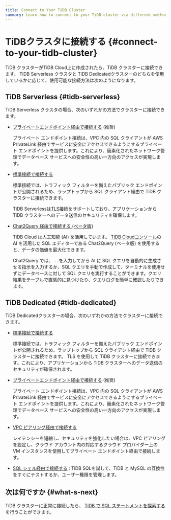 ```yaml
---
title: Connect to Your TiDB Cluster
summary: Learn how to connect to your TiDB cluster via different methods.
---
```


# TiDBクラスタに接続する {#connect-to-your-tidb-cluster}

TiDB クラスターがTiDB Cloud上に作成されたら、TiDB クラスターに接続できます。 TiDB Serverless クラスタと TiDB Dedicatedクラスターのどちらを使用しているかに応じて、使用可能な接続方法は次のようになります。

## TiDB Serverless {#tidb-serverless}

TiDB Serverless クラスタの場合、次のいずれかの方法でクラスターに接続できます。

-   [<a href="/tidb-cloud/set-up-private-endpoint-connections.md">プライベートエンドポイント経由で接続する</a>](/tidb-cloud/set-up-private-endpoint-connections.md) (推奨)

    プライベート エンドポイント接続は、VPC 内の SQL クライアントが AWS PrivateLink 経由でサービスに安全にアクセスできるようにするプライベート エンドポイントを提供します。これにより、簡素化されたネットワーク管理でデータベース サービスへの安全性の高い一方向のアクセスが実現します。

-   [<a href="/tidb-cloud/connect-via-standard-connection.md#tidb-serverless">標準接続で接続する</a>](/tidb-cloud/connect-via-standard-connection.md#tidb-serverless)

    標準接続では、トラフィック フィルターを備えたパブリック エンドポイントが公開されるため、ラップトップから SQL クライアント経由で TiDB クラスターに接続できます。

    TiDB Serverlessは[<a href="/tidb-cloud/secure-connections-to-serverless-tier-clusters.md">TLS接続</a>](/tidb-cloud/secure-connections-to-serverless-tier-clusters.md)をサポートしており、アプリケーションから TiDB クラスターへのデータ送信のセキュリティを確保します。

-   [<a href="/tidb-cloud/explore-data-with-chat2query.md">Chat2Query 経由で接続する (ベータ版)</a>](/tidb-cloud/explore-data-with-chat2query.md)

    TiDB Cloud は人工知能 (AI) を活用しています。 [<a href="https://tidbcloud.com/">TiDB Cloudコンソール</a>](https://tidbcloud.com/)の AI を活用した SQL エディターである Chat2Query (ベータ版) を使用すると、データの価値を最大化できます。

    Chat2Query では、 `--`を入力してから AI に SQL クエリを自動的に生成させる指示を入力するか、SQL クエリを手動で作成して、ターミナルを使用せずにデータベースに対して SQL クエリを実行することができます。クエリ結果をテーブルで直感的に見つけたり、クエリログを簡単に確認したりできます。

## TiDB Dedicated {#tidb-dedicated}

TiDB Dedicatedクラスターの場合、次のいずれかの方法でクラスターに接続できます。

-   [<a href="/tidb-cloud/connect-via-standard-connection.md#tidb-dedicated">標準接続で接続する</a>](/tidb-cloud/connect-via-standard-connection.md#tidb-dedicated)

    標準接続では、トラフィック フィルターを備えたパブリック エンドポイントが公開されるため、ラップトップから SQL クライアント経由で TiDB クラスターに接続できます。 TLS を使用して TiDB クラスターに接続できます。これにより、アプリケーションから TiDB クラスターへのデータ送信のセキュリティが確保されます。

-   [<a href="/tidb-cloud/set-up-private-endpoint-connections.md">プライベートエンドポイント経由で接続する</a>](/tidb-cloud/set-up-private-endpoint-connections.md) (推奨)

    プライベート エンドポイント接続は、VPC 内の SQL クライアントが AWS PrivateLink 経由でサービスに安全にアクセスできるようにするプライベート エンドポイントを提供します。これにより、簡素化されたネットワーク管理でデータベース サービスへの安全性の高い一方向のアクセスが実現します。

-   [<a href="/tidb-cloud/set-up-vpc-peering-connections.md">VPC ピアリング経由で接続する</a>](/tidb-cloud/set-up-vpc-peering-connections.md)

    レイテンシーを短縮し、セキュリティを強化したい場合は、VPC ピアリングを設定し、クラウド アカウント内の対応するクラウド プロバイダー上の VM インスタンスを使用してプライベート エンドポイント経由で接続します。

-   [<a href="/tidb-cloud/connect-via-sql-shell.md">SQL シェル経由で接続する</a>](/tidb-cloud/connect-via-sql-shell.md) : TiDB SQLを試して、TiDB と MySQL の互換性をすぐにテストするか、ユーザー権限を管理します。

## 次は何ですか {#what-s-next}

TiDB クラスターに正常に接続したら、 [<a href="/basic-sql-operations.md">TiDB で SQL ステートメントを探索する</a>](/basic-sql-operations.md)を行うことができます。
